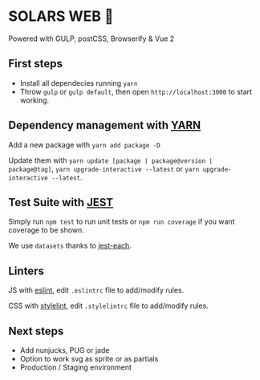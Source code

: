 # SOLARS WEB :egg:
Powered with GULP, postCSS, Browserify &amp; Vue 2



## First steps

* Install all dependecies running `yarn`
* Throw `gulp` or `gulp default`, then open `http://localhost:3000` to start working.


## Dependency management with [YARN](https://yarnpkg.com/lang/en/)

Add a new package with `yarn add package -D`

Update them with `yarn update [package | package@version | package@tag]`, `yarn upgrade-interactive --latest` or `yarn upgrade-interactive --latest`.



## Test Suite with [JEST](https://facebook.github.io/jest/)

Simply run `npm test` to run unit tests or `npm run coverage` if you want coverage to be shown.

We use `datasets` thanks to [jest-each](https://github.com/mattphillips/jest-each).



## Linters

JS with [eslint](https://github.com/eslint/eslint), edit `.eslintrc` file to add/modify rules.

CSS with [stylelint](https://github.com/stylelint/stylelint), edit `.stylelintrc` file to add/modify rules.



## Next steps
* Add nunjucks, PUG or jade
* Option to work svg as sprite or as partials
* Production / Staging environment
